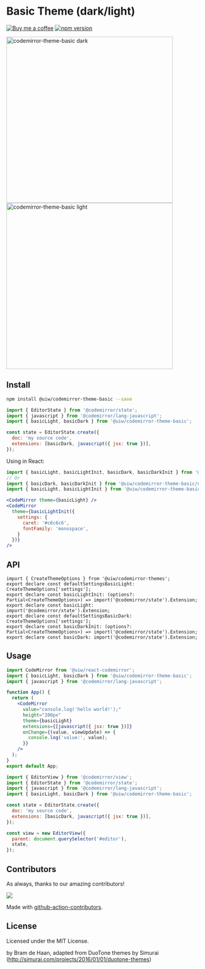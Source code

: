 <!--rehype:ignore:start-->

# Basic Theme (dark/light)

<!--rehype:ignore:end-->

[![Buy me a coffee](https://img.shields.io/badge/Buy%20me%20a%20coffee-048754?logo=buymeacoffee)](https://jaywcjlove.github.io/#/sponsor)
[![npm version](https://img.shields.io/npm/v/@uiw/codemirror-theme-basic.svg)](https://www.npmjs.com/package/@uiw/codemirror-theme-basic)

<a href="https://uiwjs.github.io/react-codemirror/#/theme/data/basic/dark">
  <img width="436" alt="codemirror-theme-basic dark" src="https://github.com/uiwjs/react-codemirror/assets/1680273/977c1271-eca1-4f61-ad90-3a89f4ea4871">
</a>

<a href="https://uiwjs.github.io/react-codemirror/#/theme/data/basic/light">
  <img width="436" alt="codemirror-theme-basic light" src="https://github.com/uiwjs/react-codemirror/assets/1680273/e5b43612-5190-4d5b-ab7a-0f5d369ad7e4">
</a>

## Install

```bash
npm install @uiw/codemirror-theme-basic --save
```

```js
import { EditorState } from '@codemirror/state';
import { javascript } from '@codemirror/lang-javascript';
import { basicLight, basicDark } from '@uiw/codemirror-theme-basic';

const state = EditorState.create({
  doc: 'my source code',
  extensions: [basicDark, javascript({ jsx: true })],
});
```

Using in React:

```jsx
import { basicLight, basicLightInit, basicDark, basicDarkInit } from '@uiw/codemirror-theme-basic';
// Or
import { basicDark, basicDarkInit } from '@uiw/codemirror-theme-basic/dark';
import { basicLight, basicLightInit } from '@uiw/codemirror-theme-basic/light';

<CodeMirror theme={basicLight} />
<CodeMirror
  theme={basicLightInit({
    settings: {
      caret: '#c6c6c6',
      fontFamily: 'monospace',
    }
  })}
/>
```

## API

```tsx
import { CreateThemeOptions } from '@uiw/codemirror-themes';
export declare const defaultSettingsBasicLight: CreateThemeOptions['settings'];
export declare const basicLightInit: (options?: Partial<CreateThemeOptions>) => import('@codemirror/state').Extension;
export declare const basicLight: import('@codemirror/state').Extension;
export declare const defaultSettingsBasicDark: CreateThemeOptions['settings'];
export declare const basicDarkInit: (options?: Partial<CreateThemeOptions>) => import('@codemirror/state').Extension;
export declare const basicDark: import('@codemirror/state').Extension;
```

## Usage

```jsx
import CodeMirror from '@uiw/react-codemirror';
import { basicLight, basicDark } from '@uiw/codemirror-theme-basic';
import { javascript } from '@codemirror/lang-javascript';

function App() {
  return (
    <CodeMirror
      value="console.log('hello world!');"
      height="200px"
      theme={basicLight}
      extensions={[javascript({ jsx: true })]}
      onChange={(value, viewUpdate) => {
        console.log('value:', value);
      }}
    />
  );
}
export default App;
```

```js
import { EditorView } from '@codemirror/view';
import { EditorState } from '@codemirror/state';
import { javascript } from '@codemirror/lang-javascript';
import { basicLight, basicDark } from '@uiw/codemirror-theme-basic';

const state = EditorState.create({
  doc: 'my source code',
  extensions: [basicDark, javascript({ jsx: true })],
});

const view = new EditorView({
  parent: document.querySelector('#editor'),
  state,
});
```

## Contributors

As always, thanks to our amazing contributors!

<a href="https://github.com/uiwjs/react-codemirror/graphs/contributors">
  <img src="https://uiwjs.github.io/react-codemirror/CONTRIBUTORS.svg" />
</a>

Made with [github-action-contributors](https://github.com/jaywcjlove/github-action-contributors).

## License

Licensed under the MIT License.

by Bram de Haan, adapted from DuoTone themes by Simurai (http://simurai.com/projects/2016/01/01/duotone-themes)
